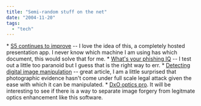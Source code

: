 ```yaml
---
title: "Semi-random stuff on the net"
date: "2004-11-20"
tags: 
  - "tech"
---
```


\* [S5 continues to improve](http://javascript.weblogsinc.com/entry/1241583269414571/) -- I love the idea of this, a completely hosted presentation app. I never know which machine I am using has which document, this would solve that for me. \* [What's your phishing IQ](http://channels.lockergnome.com/windows/archives/20041111_whats_your_phishing_iq.phtml) -- I test out a little too paranoid but I guess that is the right way to err. \* [Detecting digital image manipulation](http://www.photographyblog.com/weblog.php?id=P4542) -- great article, I am a little surprised that photographic evidence hasn't come under full scale legal attack given the ease with which it can be manipulated. \* [DxO optics pro](http://www.pcmag.com/article2/0,1759,1727695,00.asp?kc=PCRSS02129TX1K0000530). It will be interesting to see if there is a way to separate image forgery from legitmate optics enhancement like this software.
